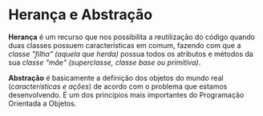 # Herança e Abstração

**Herança** é um recurso que nos possibilita a reutilização do código quando duas classes possuem características em comum, fazendo com que a *classe "filha" (aquela que herda)* possua todos os atributos e métodos da sua *classe "mãe" (superclasse, classe base ou primitiva)*.

**Abstração** é basicamente a definição dos objetos do mundo real (*características e ações*) de acordo com o problema que estamos desenvolvendo. É um dos princípios mais importantes do Programação Orientada a Objetos.